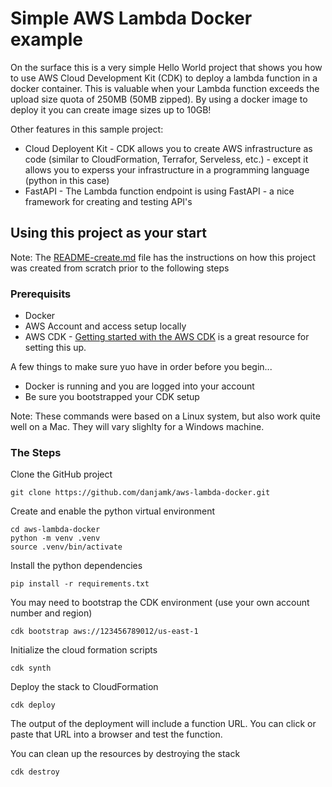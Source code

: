 # Simple AWS Lambda Docker example
On the surface this is a very simple Hello World project that shows you how to use AWS Cloud Development Kit (CDK) to deploy a lambda function in a docker container.  This is valuable when your Lambda function exceeds the upload size quota of 250MB (50MB zipped).  By using a docker image to deploy it you can create image sizes up to 10GB!

Other features in this sample project:
- Cloud Deployent Kit - CDK allows you to create AWS infrastructure as code (similar to CloudFormation, Terrafor, Serveless, etc.) - except it allows you to experss your infrastructure in a programming language (python in this case)
- FastAPI - The Lambda function endpoint is using FastAPI - a nice framework for creating and testing API's



## Using this project as your start
Note: The [README-create.md](README-create.md) file has the instructions on how this project was created from scratch prior to the following steps


### Prerequisits
- Docker
- AWS Account and access setup locally
- AWS CDK - [Getting started with the AWS CDK](https://docs.aws.amazon.com/cdk/v2/guide/getting_started.html) is a great resource for setting this up.



A few things to make sure yuo have in order before you begin...
- Docker is running and you are logged into your account
- Be sure you bootstrapped your CDK setup

Note: These commands were based on a Linux system, but also work quite well on a Mac.  They will vary slighlty for a Windows machine.

### The Steps
Clone the GitHub project

```
git clone https://github.com/danjamk/aws-lambda-docker.git
```


Create and enable the python virtual environment

```
cd aws-lambda-docker
python -m venv .venv
source .venv/bin/activate
```



Install the python dependencies

```
pip install -r requirements.txt
```

You may need to bootstrap the CDK environment (use your own account number and region)

```
cdk bootstrap aws://123456789012/us-east-1
```



Initialize the cloud formation scripts

```
cdk synth
```



Deploy the stack to CloudFormation

```
cdk deploy
```


The output of the deployment will include a function URL.  You can click or paste that URL into a browser and test the function.



You can clean up the resources by destroying the stack

```
cdk destroy
```



